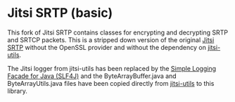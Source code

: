 # Jitsi SRTP (basic)

This fork of Jitsi SRTP contains classes for encrypting and decrypting SRTP and SRTCP packets. This is a stripped down version of the original [Jitsi SRTP](https://github.com/jitsi/jitsi-srtp) without the OpenSSL provider and without the dependency on [jitsi-utils]( https://github.com/jitsi/jitsi-utils).

The Jitsi logger from jitsi-utils has been replaced by the [Simple Logging Facade for Java (SLF4J)](https://www.slf4j.org/) and the ByteArrayBuffer.java and ByteArrayUtils.java files have been copied directly from [jitsi-utils]( https://github.com/jitsi/jitsi-utils) to this library.
